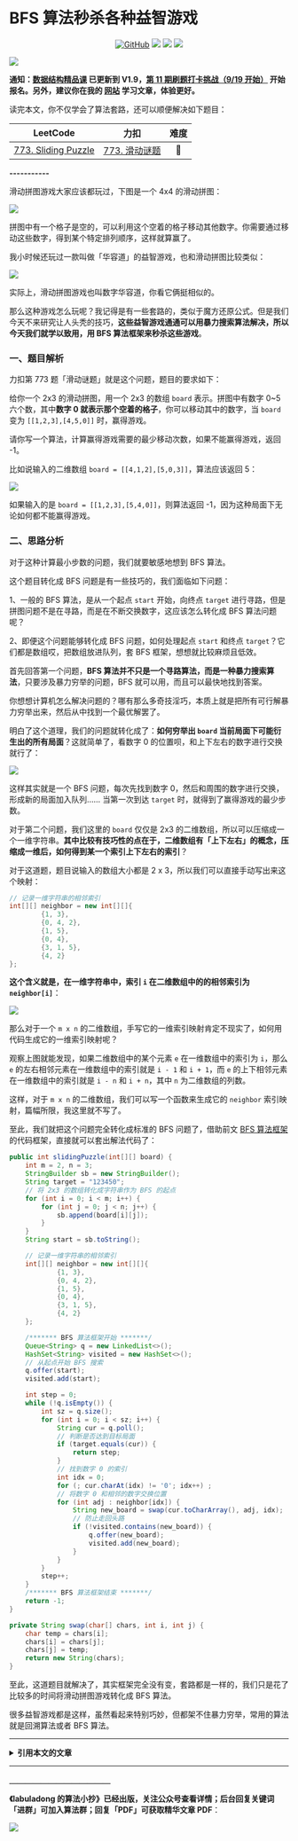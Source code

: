 # BFS 算法秒杀各种益智游戏

<p align='center'>
<a href="https://github.com/labuladong/fucking-algorithm" target="view_window"><img alt="GitHub" src="https://img.shields.io/github/stars/labuladong/fucking-algorithm?label=Stars&style=flat-square&logo=GitHub"></a>
<a href="https://appktavsiei5995.pc.xiaoe-tech.com/index" target="_blank"><img class="my_header_icon" src="https://img.shields.io/static/v1?label=精品课程&message=查看&color=pink&style=flat"></a>
<a href="https://www.zhihu.com/people/labuladong"><img src="https://img.shields.io/badge/%E7%9F%A5%E4%B9%8E-@labuladong-000000.svg?style=flat-square&logo=Zhihu"></a>
<a href="https://space.bilibili.com/14089380"><img src="https://img.shields.io/badge/B站-@labuladong-000000.svg?style=flat-square&logo=Bilibili"></a>
</p>

![](https://labuladong.github.io/algo/images/souyisou1.png)

**通知：[数据结构精品课](https://aep.h5.xeknow.com/s/1XJHEO) 已更新到 V1.9，[第 11 期刷题打卡挑战（9/19 开始）](https://mp.weixin.qq.com/s/eUG2OOzY3k_ZTz-CFvtv5Q) 开始报名。另外，建议你在我的 [网站](https://labuladong.github.io/algo/) 学习文章，体验更好。**



读完本文，你不仅学会了算法套路，还可以顺便解决如下题目：

| LeetCode | 力扣 | 难度 |
| :----: | :----: | :----: |
| [773. Sliding Puzzle](https://leetcode.com/problems/sliding-puzzle/) | [773. 滑动谜题](https://leetcode.cn/problems/sliding-puzzle/) | 🔴

**-----------**

滑动拼图游戏大家应该都玩过，下图是一个 4x4 的滑动拼图：

![](https://labuladong.github.io/algo/images/sliding_puzzle/1.jpeg)

拼图中有一个格子是空的，可以利用这个空着的格子移动其他数字。你需要通过移动这些数字，得到某个特定排列顺序，这样就算赢了。

我小时候还玩过一款叫做「华容道」的益智游戏，也和滑动拼图比较类似：

![](https://labuladong.github.io/algo/images/sliding_puzzle/2.jpeg)

实际上，滑动拼图游戏也叫数字华容道，你看它俩挺相似的。

那么这种游戏怎么玩呢？我记得是有一些套路的，类似于魔方还原公式。但是我们今天不来研究让人头秃的技巧，**这些益智游戏通通可以用暴力搜索算法解决，所以今天我们就学以致用，用 BFS 算法框架来秒杀这些游戏**。

### 一、题目解析

力扣第 773 题「滑动谜题」就是这个问题，题目的要求如下：

给你一个 2x3 的滑动拼图，用一个 2x3 的数组 `board` 表示。拼图中有数字 0~5 六个数，其中**数字 0 就表示那个空着的格子**，你可以移动其中的数字，当 `board` 变为 `[[1,2,3],[4,5,0]]` 时，赢得游戏。

请你写一个算法，计算赢得游戏需要的最少移动次数，如果不能赢得游戏，返回 -1。

比如说输入的二维数组 `board = [[4,1,2],[5,0,3]]`，算法应该返回 5：

![](https://labuladong.github.io/algo/images/sliding_puzzle/5.jpeg)

如果输入的是 `board = [[1,2,3],[5,4,0]]`，则算法返回 -1，因为这种局面下无论如何都不能赢得游戏。

### 二、思路分析

对于这种计算最小步数的问题，我们就要敏感地想到 BFS 算法。

这个题目转化成 BFS 问题是有一些技巧的，我们面临如下问题：

1、一般的 BFS 算法，是从一个起点 `start` 开始，向终点 `target` 进行寻路，但是拼图问题不是在寻路，而是在不断交换数字，这应该怎么转化成 BFS 算法问题呢？

2、即便这个问题能够转化成 BFS 问题，如何处理起点 `start` 和终点 `target`？它们都是数组哎，把数组放进队列，套 BFS 框架，想想就比较麻烦且低效。

首先回答第一个问题，**BFS 算法并不只是一个寻路算法，而是一种暴力搜索算法**，只要涉及暴力穷举的问题，BFS 就可以用，而且可以最快地找到答案。

你想想计算机怎么解决问题的？哪有那么多奇技淫巧，本质上就是把所有可行解暴力穷举出来，然后从中找到一个最优解罢了。

明白了这个道理，我们的问题就转化成了：**如何穷举出 `board` 当前局面下可能衍生出的所有局面**？这就简单了，看数字 0 的位置呗，和上下左右的数字进行交换就行了：

![](https://labuladong.github.io/algo/images/sliding_puzzle/3.jpeg)

这样其实就是一个 BFS 问题，每次先找到数字 0，然后和周围的数字进行交换，形成新的局面加入队列…… 当第一次到达 `target` 时，就得到了赢得游戏的最少步数。

对于第二个问题，我们这里的 `board` 仅仅是 2x3 的二维数组，所以可以压缩成一个一维字符串。**其中比较有技巧性的点在于，二维数组有「上下左右」的概念，压缩成一维后，如何得到某一个索引上下左右的索引**？

对于这道题，题目说输入的数组大小都是 2 x 3，所以我们可以直接手动写出来这个映射：

```java
// 记录一维字符串的相邻索引
int[][] neighbor = new int[][]{
        {1, 3},
        {0, 4, 2},
        {1, 5},
        {0, 4},
        {3, 1, 5},
        {4, 2}
};
```

**这个含义就是，在一维字符串中，索引 `i` 在二维数组中的的相邻索引为 `neighbor[i]`**：

![](https://labuladong.github.io/algo/images/sliding_puzzle/4.jpeg)

那么对于一个 `m x n` 的二维数组，手写它的一维索引映射肯定不现实了，如何用代码生成它的一维索引映射呢？

观察上图就能发现，如果二维数组中的某个元素 `e` 在一维数组中的索引为 `i`，那么 `e` 的左右相邻元素在一维数组中的索引就是 `i - 1` 和 `i + 1`，而 `e` 的上下相邻元素在一维数组中的索引就是 `i - n` 和 `i + n`，其中 `n` 为二维数组的列数。

这样，对于 `m x n` 的二维数组，我们可以写一个函数来生成它的 `neighbor` 索引映射，篇幅所限，我这里就不写了。

至此，我们就把这个问题完全转化成标准的 BFS 问题了，借助前文 [BFS 算法框架](https://labuladong.github.io/article/fname.html?fname=BFS框架) 的代码框架，直接就可以套出解法代码了：

```java
public int slidingPuzzle(int[][] board) {
    int m = 2, n = 3;
    StringBuilder sb = new StringBuilder();
    String target = "123450";
    // 将 2x3 的数组转化成字符串作为 BFS 的起点
    for (int i = 0; i < m; i++) {
        for (int j = 0; j < n; j++) {
            sb.append(board[i][j]);
        }
    }
    String start = sb.toString();

    // 记录一维字符串的相邻索引
    int[][] neighbor = new int[][]{
            {1, 3},
            {0, 4, 2},
            {1, 5},
            {0, 4},
            {3, 1, 5},
            {4, 2}
    };

    /******* BFS 算法框架开始 *******/
    Queue<String> q = new LinkedList<>();
    HashSet<String> visited = new HashSet<>();
    // 从起点开始 BFS 搜索
    q.offer(start);
    visited.add(start);

    int step = 0;
    while (!q.isEmpty()) {
        int sz = q.size();
        for (int i = 0; i < sz; i++) {
            String cur = q.poll();
            // 判断是否达到目标局面
            if (target.equals(cur)) {
                return step;
            }
            // 找到数字 0 的索引
            int idx = 0;
            for (; cur.charAt(idx) != '0'; idx++) ;
            // 将数字 0 和相邻的数字交换位置
            for (int adj : neighbor[idx]) {
                String new_board = swap(cur.toCharArray(), adj, idx);
                // 防止走回头路
                if (!visited.contains(new_board)) {
                    q.offer(new_board);
                    visited.add(new_board);
                }
            }
        }
        step++;
    }
    /******* BFS 算法框架结束 *******/
    return -1;
}

private String swap(char[] chars, int i, int j) {
    char temp = chars[i];
    chars[i] = chars[j];
    chars[j] = temp;
    return new String(chars);
}
```

至此，这道题目就解决了，其实框架完全没有变，套路都是一样的，我们只是花了比较多的时间将滑动拼图游戏转化成 BFS 算法。

很多益智游戏都是这样，虽然看起来特别巧妙，但都架不住暴力穷举，常用的算法就是回溯算法或者 BFS 算法。​



<hr>
<details>
<summary><strong>引用本文的文章</strong></summary>

 - [BFS 算法解题套路框架](https://labuladong.github.io/article/fname.html?fname=BFS框架)

</details><hr>





**＿＿＿＿＿＿＿＿＿＿＿＿＿**

**《labuladong 的算法小抄》已经出版，关注公众号查看详情；后台回复关键词「进群」可加入算法群；回复「PDF」可获取精华文章 PDF**：

![](https://labuladong.github.io/algo/images/souyisou2.png)